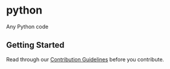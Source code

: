 # python
Any Python code

## Getting Started
Read through our [Contribution Guidelines](https://github.com/urnotsylvia/python/blob/main/CONTRIBUTING.md) before you contribute.
